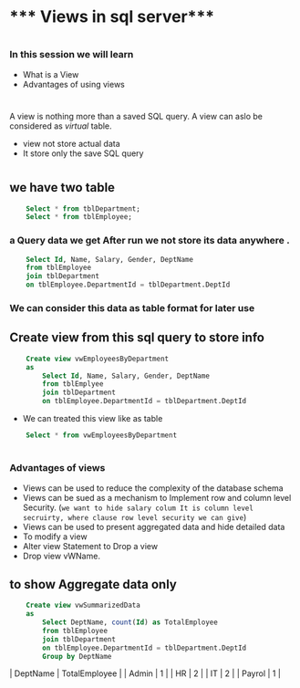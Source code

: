 # *** Views in sql server***
# 
### In this session we will learn 
- What is a View 
- Advantages of using views

# 

A view is nothing more than a saved SQL query. A view can aslo be considered as *virtual* table.
- view not store actual data
- It store only the save SQL query


#
## we have two table

```sql
    Select * from tblDepartment;
    Select * from tblEmployee;
```

### a Query data we get  After run we not store its data anywhere .
```sql
    Select Id, Name, Salary, Gender, DeptName
    from tblEmployee
    join tblDepartment
    on tblEmployee.DepartmentId = tblDepartment.DeptId
```

### We can consider this data as table format for later use


## Create view from this sql query to store info

```sql
    Create view vwEmployeesByDepartment
    as
        Select Id, Name, Salary, Gender, DeptName
        from tblEmplyee
        join tblDepartment
        on tblEmployee.DepartmentId = tblDepartment.DeptId
```

- We can treated this view like as table

```sql 
    Select * from vwEmployeesByDepartment
```

#
### Advantages of views

- Views can be used to reduce the complexity of the database schema
- Views can be sued as a mechanism to Implement row and column level Security. (`we want to hide salary colum It is column level secruirty, where clause row level security we can give`)
- Views can be used to present aggregated data and hide detailed data 
- To modify a view  
- Alter view Statement to Drop a view 
- Drop view vWName.


## to show Aggregate data only

```sql
    Create view vwSummarizedData
    as
        Select DeptName, count(Id) as TotalEmployee
        from tblEmployee
        join tblDepartment
        on tblEmployee.DepartmentId = tblDepartment.DeptId
        Group by DeptName
```

| DeptName | TotalEmployee |
|    Admin |    1          |
|    HR    |    2          |
|     IT   |    2          |
| Payrol   |    1          |


